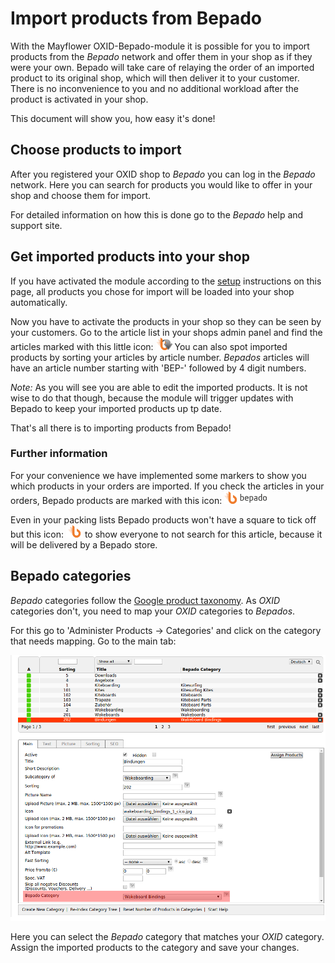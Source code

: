 # Import products from Bepado

With the Mayflower OXID-Bepado-module it is possible for you to import products from the *Bepado* network and offer 
them in your shop as if they were your own. Bepado will take care of relaying the order of an imported product to its 
original shop, which will then deliver it to your customer. There is no inconvenience to you and no additional workload 
after the product is activated in your shop.

This document will show you, how easy it's done!


## Choose products to import

After you registered your OXID shop to *Bepado* you can log in the *Bepado* network. Here you can search for products you 
would like to offer in your shop and choose them for import.

For detailed information on how this is done go to the *Bepado* help and support site.


## Get imported products into your shop

If you have activated the module according to the [setup](setup.md) 
instructions on this page, all products you chose for import will be loaded into your shop automatically. 

Now you have to activate the products in your shop so they can be seen by your customers. Go to the article list in your 
shops admin panel and find the articles marked with this little icon: 
![import-icon](img/bepado_in.png?raw=true) You can also spot imported products by sorting your articles by article number. 
*Bepados* articles will have an article number starting with 'BEP-' followed by 4 digit numbers.

*Note:* As you will see you are able to edit the imported products. It is not wise to do that though, because the module will 
trigger updates with Bepado to keep your imported products up tp date.


That's all there is to importing products from Bepado!


### Further information

For your convenience we have implemented some markers to show you which products in your orders are imported. 
If you check the articles in your orders, Bepado products are marked with this icon: 
![bepado-pic](img/bepado.png?raw=true) 

Even in your packing lists Bepado products won't have a square to tick off but this icon: 
![bepado-icon](img/bepado_b.png?raw=true) 
to show everyone to not search for this article, because it will be delivered by a Bepado store.


## Bepado categories

*Bepado* categories follow the [Google product taxonomy](https://support.google.com/merchants/answer/1705911?hl=en). As *OXID*
categories don't, you need to map your *OXID* categories to *Bepados*. 

For this go to 'Administer Products -> Categories' and click on the category that needs mapping. Go to the main tab:

![bepado-category](img/categories.png?raw=true) 

Here you can select the *Bepado* category that matches your *OXID* category. Assign the imported products to the category 
and save your changes.